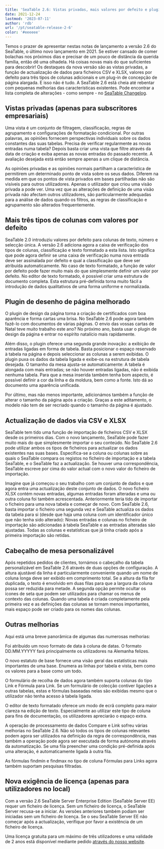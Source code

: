 ```yaml
---
title: 'SeaTable 2.6: Vistas privadas, mais valores por defeito e plugin de desenho de página melhorado'
date: 2021-12-24
lastmod: '2023-07-11'
author: 'rdb'
url: '/pt/seatable-release-2-6'
color: '#eeeeee'
---
```


Temos o prazer de apresentar nestas notas de lançamento a versão 2.6 do SeaTable, o último novo lançamento em 2021. Se estiver cansado de comer bolachas nos próximos dias e precisar de um pouco de distância da querida família, então dê uma olhadela. Há coisas novas mais do que suficientes para descobrir! Os destaques da nova versão são as vistas privadas, a função de actualização de dados para ficheiros CSV e XLSX, valores por defeito para três tipos de colunas adicionais e um plug-in de concepção de página alargada. E isso não é tudo. A SeaTable 2.6 está cheia até rebentar com pequenas melhorias das características existentes. Pode encontrar a lista completa de alterações - como sempre - no [SeaTable Changelog](https://seatable.io/pt/docs/changelog/version-2-6/).

## Vistas privadas (apenas para subscritores empresariais)

Uma vista é um conjunto de filtragem, classificação, regras de agrupamento e configurações de formatação condicional. Por outras palavras, as opiniões fornecem perspectivas individuais sobre os dados constantes das suas tabelas. Precisa de verificar regularmente as novas entradas numa tabela? Depois basta criar uma vista que filtre através da data de criação e exiba apenas as novas entradas do passado recente. A avaliação desejada está então sempre apenas a um clique de distância.

As opiniões privadas e as opiniões normais partilham a característica de permitirem um determinado ponto de vista sobre os seus dados. Diferem na medida em que os pontos de vista privados em bases partilhadas não são visíveis para outros utilizadores. Apenas o utilizador que criou uma visão privada a pode ver. Uma vez que as alterações de definição de uma visão privada não afectam outros utilizadores, são particularmente adequadas para a análise de dados quando os filtros, as regras de classificação e agrupamento são alterados frequentemente.

## Mais três tipos de colunas com valores por defeito

SeaTable 2.0 introduziu valores por defeito para colunas de texto, número e selecção única. A versão 2.6 adiciona agora a caixa de verificação dos tipos de colunas, classificação e texto formatado a esta lista. Isto significa que pode agora definir se uma caixa de verificação numa nova entrada deve ser assinalada por defeito e qual a classificação que deve ser atribuída automaticamente. No caso de texto formatado, a função de valor por defeito pode fazer muito mais do que simplesmente definir um valor por defeito. No editor de texto formatado, é possível criar uma estrutura de documento completa. Esta estrutura pré-definida torna muito fácil a introdução de dados qualitativos de uma forma uniforme e normalizada.

## Plugin de desenho de página melhorado

O plugin de design da página torna a criação de certificados com boa aparência e forma cartas uma brisa. No SeaTable 2.6 pode agora também fazê-lo com documentos de várias páginas. O envio das vossas cartas de Natal teve muito trabalho este ano? No próximo ano, basta usar o plugin de design da página e entrar no espírito natalício mais rapidamente.

Além disso, o plugin oferece uma segunda grande inovação: a exibição de entradas ligadas em forma de tabela. Basta posicionar o espaço reservado à tabela na página e depois seleccionar as colunas a serem exibidas. O plugin puxa os dados da tabela ligada e exibe-os na estrutura de tabela desejada. O tamanho da mesa ajusta-se automaticamente: A tabela é alongada com mais entradas; se não houver entradas ligadas, não é exibida nenhuma tabela. Para que a mesa inserida também tenha bom aspecto, é possível definir a cor da linha e da moldura, bem como a fonte. Isto dá ao documento uma aparência unificada.

Por último, mas não menos importante, adicionámos também a função de alterar o tamanho da página após a criação. Graças a este aditamento, o modelo não tem de ser recriado quando o tamanho da página é ajustado.

## Actualização de dados via CSV e XLSX

SeaTable tem tido uma função de importação de ficheiros CSV e XLSX desde os primeiros dias. Com o novo lançamento, SeaTable pode fazer muito mais do que simplesmente importar o seu conteúdo. No SeaTable 2.6 pode utilizar ambos os tipos de ficheiros para actualizar os dados existentes nas suas bases. Especifica-se a coluna ou colunas sobre as quais o SeaTable compara os registos no ficheiro de importação e a tabela SeaTable, e o SeaTable faz a actualização. Se houver uma correspondência, SeaTable escreve por cima do valor actual com o novo valor do ficheiro de importação.

Imagine que já começou o seu trabalho com um conjunto de dados e que agora entra uma actualização deste conjunto de dados. O novo ficheiro XLSX contém novas entradas, algumas entradas foram alteradas e uma ou outra coluna foi também acrescentada. Anteriormente teria tido de importar o ficheiro para uma nova tabela e começar de novo. Com SeaTable 2.6, basta importar o ficheiro uma segunda vez e SeaTable actualiza os dados da tabela para si (desde que haja uma coluna com um identificador único que não tenha sido alterado): Novas entradas e colunas no ficheiro de importação são adicionadas à tabela SeaTable e as entradas alteradas são ajustadas. Todas as colunas e estatísticas que já tinha criado após a primeira importação são retidas.

## Cabeçalho de mesa personalizável

Após repetidos pedidos de clientes, tornámos o cabeçalho da tabela personalizável em SeaTable 2.6 através de duas opções de configuração. A altura ajustável da linha é particularmente conveniente quando um nome de coluna longa deve ser exibido em comprimento total. Se a altura da fila for duplicada, o texto é envolvido em duas filas para que a largura da coluna possa ser reduzida para metade. A segunda opção permite ocultar os ícones de seta que podem ser utilizados para chamar os menus de contexto das colunas. Quando uma tabela é criada completamente pela primeira vez e as definições das colunas se tornam menos importantes, mais espaço pode ser criado para os nomes das colunas.

## Outras melhorias

Aqui está uma breve panorâmica de algumas das numerosas melhorias:

Foi atribuído um novo formato de data à coluna de datas. O formato DD.MM.YYYYY fará principalmente os utilizadores na Alemanha felizes.

O novo estatuto de base fornece uma visão geral das estatísticas mais importantes de uma base. Enumera as linhas por tabela e vista, bem como os valores para a base como um todo.

O formulário de recolha de dados agora também suporta colunas do tipo Link e Fórmula para Link. Se um formulário de colecção contiver ligações a outras tabelas, estas e fórmulas baseadas nelas são exibidas mesmo que o utilizador não tenha acesso à tabela ligada.

O editor de texto formatado oferece um modo de ecrã completo para maior clareza na edição de texto. Especialmente ao utilizar este tipo de coluna para fins de documentação, os utilizadores apreciarão o espaço extra.

A operação de processamento de dados Compare e Link sofreu várias melhorias no SeaTable 2.6. Não só todos os tipos de colunas relevantes podem agora ser utilizados na definição da regra de correspondência, mas também a operação pode agora ser executada de forma autónoma através da automatização. Se uma fila preencher uma condição pré-definida após uma alteração, é automaticamente ligada à outra fila.

As fórmulas findmin e findmax no tipo de coluna Fórmulas para Links agora também suportam pesquisas filtradas.

## Nova exigência de licença (apenas para utilizadores no local)

Com a versão 2.6 SeaTable Server Enterprise Edition (SeaTable Server EE) requer um ficheiro de licença. Sem um ficheiro de licença, o SeaTable Server recusa-se a iniciar. As versões anteriores também podiam ser iniciadas sem um ficheiro de licença. Se o seu SeaTable Server EE não começar após a actualização, verifique por favor a existência de um ficheiro de licença.

Uma licença gratuita para um máximo de três utilizadores e uma validade de 2 anos está disponível mediante pedido [através do nosso website](https://seatable.io/pt/on-premises/?lang=auto).
